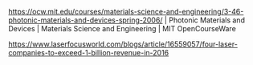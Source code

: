 https://ocw.mit.edu/courses/materials-science-and-engineering/3-46-photonic-materials-and-devices-spring-2006/ | Photonic Materials and Devices | Materials Science and Engineering | MIT OpenCourseWare

https://www.laserfocusworld.com/blogs/article/16559057/four-laser-companies-to-exceed-1-billion-revenue-in-2016